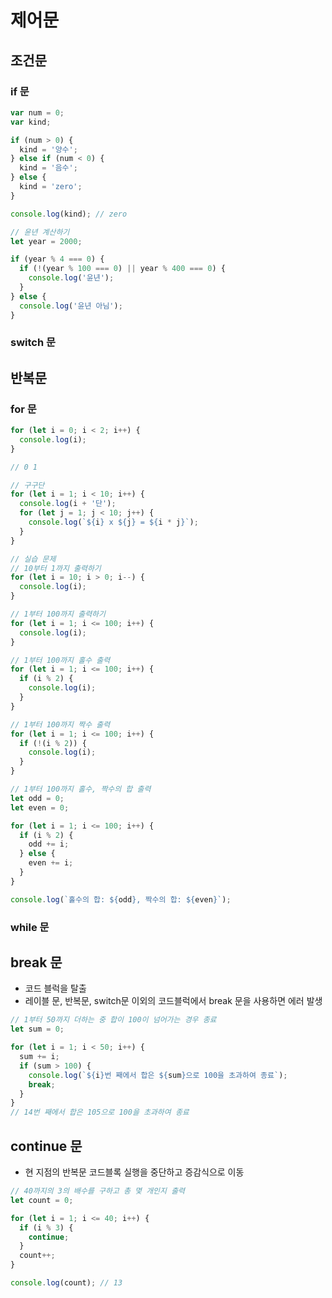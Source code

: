 # 제어문

## 조건문

### if 문

```javascript
var num = 0;
var kind;

if (num > 0) {
  kind = '양수';
} else if (num < 0) {
  kind = '음수';
} else {
  kind = 'zero';
}

console.log(kind); // zero
```

```javascript
// 윤년 계산하기
let year = 2000;

if (year % 4 === 0) {
  if (!(year % 100 === 0) || year % 400 === 0) {
    console.log('윤년');
  }
} else {
  console.log('윤년 아님');
}
```

### switch 문

## 반복문

### for 문

```javascript
for (let i = 0; i < 2; i++) {
  console.log(i);
}

// 0 1
```

```javascript
// 구구단
for (let i = 1; i < 10; i++) {
  console.log(i + '단');
  for (let j = 1; j < 10; j++) {
    console.log(`${i} x ${j} = ${i * j}`);
  }
}
```

```javascript
// 실습 문제
// 10부터 1까지 출력하기
for (let i = 10; i > 0; i--) {
  console.log(i);
}

// 1부터 100까지 출력하기
for (let i = 1; i <= 100; i++) {
  console.log(i);
}

// 1부터 100까지 홀수 출력
for (let i = 1; i <= 100; i++) {
  if (i % 2) {
    console.log(i);
  }
}

// 1부터 100까지 짝수 출력
for (let i = 1; i <= 100; i++) {
  if (!(i % 2)) {
    console.log(i);
  }
}

// 1부터 100까지 홀수, 짝수의 합 출력
let odd = 0;
let even = 0;

for (let i = 1; i <= 100; i++) {
  if (i % 2) {
    odd += i;
  } else {
    even += i;
  }
}

console.log(`홀수의 합: ${odd}, 짝수의 합: ${even}`);
```

### while 문

## break 문

- 코드 블럭을 탈출
- 레이블 문, 반복문, switch문 이외의 코드블럭에서 break 문을 사용하면 에러 발생

```javascript
// 1부터 50까지 더하는 중 합이 100이 넘어가는 경우 종료
let sum = 0;

for (let i = 1; i < 50; i++) {
  sum += i;
  if (sum > 100) {
    console.log(`${i}번 째에서 합은 ${sum}으로 100을 초과하여 종료`);
    break;
  }
}
// 14번 째에서 합은 105으로 100을 초과하여 종료
```

## continue 문

- 현 지점의 반복문 코드블록 실행을 중단하고 증감식으로 이동

```javascript
// 40까지의 3의 배수를 구하고 총 몇 개인지 출력
let count = 0;

for (let i = 1; i <= 40; i++) {
  if (i % 3) {
    continue;
  }
  count++;
}

console.log(count); // 13
```
